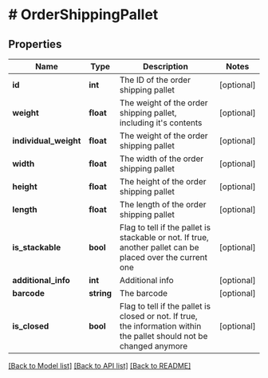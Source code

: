 # # OrderShippingPallet

## Properties

Name | Type | Description | Notes
------------ | ------------- | ------------- | -------------
**id** | **int** | The ID of the order shipping pallet | [optional] 
**weight** | **float** | The weight of the order shipping pallet, including it&#39;s contents | [optional] 
**individual_weight** | **float** | The weight of the order shipping pallet | [optional] 
**width** | **float** | The width of the order shipping pallet | [optional] 
**height** | **float** | The height of the order shipping pallet | [optional] 
**length** | **float** | The length of the order shipping pallet | [optional] 
**is_stackable** | **bool** | Flag to tell if the pallet is stackable or not. If true, another pallet can be placed over the current one | [optional] 
**additional_info** | **int** | Additional info | [optional] 
**barcode** | **string** | The barcode | [optional] 
**is_closed** | **bool** | Flag to tell if the pallet is closed or not. If true, the information within the pallet should not be changed anymore | [optional] 

[[Back to Model list]](../../README.md#documentation-for-models) [[Back to API list]](../../README.md#documentation-for-api-endpoints) [[Back to README]](../../README.md)


